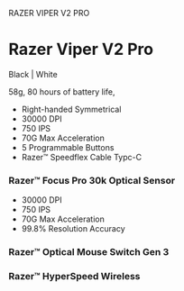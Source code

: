 RAZER VIPER V2 PRO

# Razer Viper V2 Pro


Black | White

58g, 80 hours of battery life, 

- Right-handed Symmetrical
- 30000 DPI
- 750 IPS
- 70G Max Acceleration
- 5 Programmable Buttons
- Razer™ Speedflex Cable Typc-C

### Razer™ Focus Pro 30k Optical Sensor
- 30000 DPI
- 750 IPS
- 70G Max Acceleration
- 99.8% Resolution Accuracy
### Razer™ Optical Mouse Switch Gen 3

### Razer™ HyperSpeed Wireless